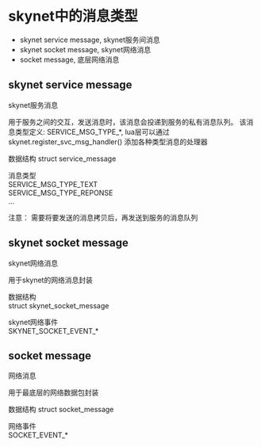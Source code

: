 # skynet中的消息类型

* skynet service message, skynet服务间消息
* skynet socket message, skynet网络消息
* socket message, 底层网络消息

## skynet service message
skynet服务消息

用于服务之间的交互，发送消息时，该消息会投递到服务的私有消息队列。
该消息类型定义: SERVICE_MSG_TYPE_*, lua层可以通过 skynet.register_svc_msg_handler() 添加各种类型消息的处理器

数据结构
struct service_message

消息类型  
SERVICE_MSG_TYPE_TEXT  
SERVICE_MSG_TYPE_REPONSE  
...

注意：
需要将要发送的消息拷贝后，再发送到服务的消息队列

## skynet socket message
skynet网络消息

用于skynet的网络消息封装

数据结构  
struct skynet_socket_message

skynet网络事件  
SKYNET_SOCKET_EVENT_*  

## socket message
网络消息

用于最底层的网络数据包封装

数据结构
struct socket_message

网络事件  
SOCKET_EVENT_*

